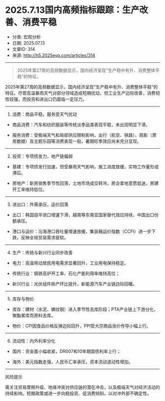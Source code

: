 # 2025.7.13国内高频指标跟踪：生产改善、消费平稳

- 分类: 宏观分析
- 日期: 2025.07.13
- 文章ID: 314
- 来源: http://h5.2025eyp.com/articles/314

---

> 2025年第27周的高频数据显示，国内经济呈现“生产稳中有升、消费整体平稳”的特征。

2025年第27周的高频数据显示，国内经济呈现“生产稳中有升、消费整体平稳”的特征。尽管高温暴雨天气对部分领域造成短期扰动，但工业生产边际改善，消费韧性较强，而投资和进出口仍面临一定压力。

---

1. 消费：商品平稳，服务受天气扰动

- 商品消费：汽车和纺织服装等传统淡季品类表现平稳，未出现明显下滑。

- 服务消费：受极端天气和局部供应限制影响，出行（航空、铁路）、观影（票房数据）及主题乐园等消费表现一般，暑期旺季效应尚未充分显现。

---

2. 投资：专项债发力，地产链偏弱

- 基建：专项债发行加速，但受暴雨天气影响，施工进度放缓，实物工作量形成滞后。

- 房地产：新房销售季节性回落，土地市场成交转冷，房企拿地意愿低迷，房建开工率维持低位。

---

3. 进出口：外需承压，运价回落

- 出口：韩国自华进口增速下滑，越南等东南亚国家替代效应持续，中国出口份额承压。

- 港口与运价：沿海港口吞吐量增速放缓，集装箱运价指数（CCFI）进一步下跌，反映全球贸易需求疲软。

---

4. 生产：传统与新兴行业同步改善

- 电力：高温带动居民用电需求显著回升，工业用电保持稳定。

- 传统行业：钢铁高炉开工率、石化产能利用率维持高位；

- 新兴行业：光伏组件排产环比提升，新能源汽车产业链边际回暖。

---

5. 库存与物价

- 库存：建材（水泥、螺纹钢）进入季节性去库阶段；PTA产业链上下游分化，聚酯累库而原料去库。

- 物价：CPI因食品价格反弹边际回升，PPI受大宗商品涨价传导小幅上行。

---

6. 流动性：内外利率分化

- 国内：资金面小幅收紧，DR007和10年期国债利率上行；

- 海外：美元指数走强，人民币汇率承压，资本流动波动性增加。

---

风险提示

需关注贸易摩擦升级、地缘冲突对供应链的潜在冲击，以及极端天气对经济活动的持续影响。短期政策或进一步向稳投资、促消费倾斜，以对冲外部不确定性。
